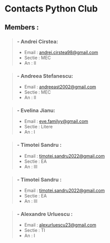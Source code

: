 
# Contacts Python Club

## Members :

>### - Andrei Cirstea:
>- Email : andrei.cirstea98@gmail.com
>- Sectie : MEC
>- An : II

>### - Andreea Stefanescu:
>- Email :  andreeast2002@gmail.com
>- Sectie : MEC
>- An : II

>### - Evelina Jianu:
>- Email :  eve.familyy@gmail.com
>- Sectie : Litere
>- An : I

>### - Timotei Sandru :
>- Email :  timotei.sandru2022@gmail.com
>- Sectie : EA
>- An :  III

>### - Timotei Sandru :
>- Email :  timotei.sandru2022@gmail.com
>- Sectie : EA
>- An :  III

>### - Alexandre Urluescu :
>- Email :  alexurluescu23@gmail.com
>- Sectie : TI
>- An :  I
